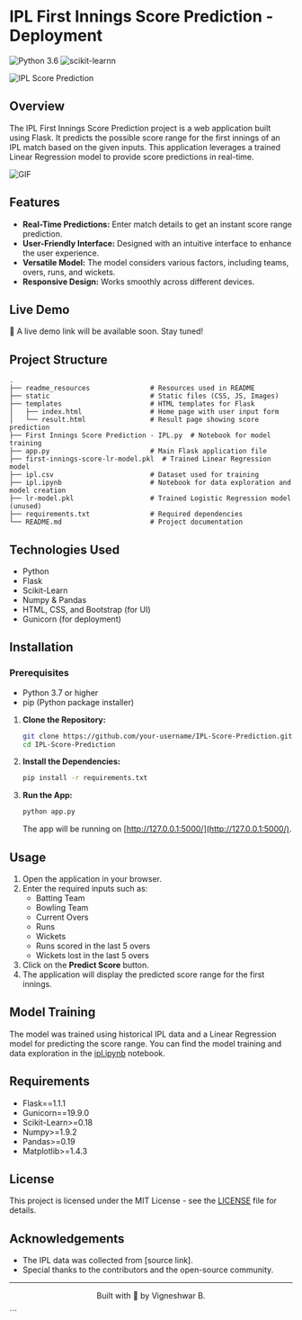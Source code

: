 # IPL First Innings Score Prediction - Deployment
![Python 3.6](https://img.shields.io/badge/Python-3.6-brightgreen.svg) ![scikit-learnn](https://img.shields.io/badge/Library-Scikit_Learn-orange.svg)


![IPL Score Prediction](https://via.placeholder.com/800x200.png?text=IPL+First+Innings+Score+Prediction)

## Overview

The IPL First Innings Score Prediction project is a web application built using Flask. It predicts the possible score range for the first innings of an IPL match based on the given inputs. This application leverages a trained Linear Regression model to provide score predictions in real-time.

 ![GIF](readme_resources/ipl-first-innings-score-web-app.gif)

## Features

- **Real-Time Predictions:** Enter match details to get an instant score range prediction.
- **User-Friendly Interface:** Designed with an intuitive interface to enhance the user experience.
- **Versatile Model:** The model considers various factors, including teams, overs, runs, and wickets.
- **Responsive Design:** Works smoothly across different devices.

## Live Demo

🚀 A live demo link will be available soon. Stay tuned!

## Project Structure

```
.
├── readme_resources               # Resources used in README
├── static                         # Static files (CSS, JS, Images)
├── templates                      # HTML templates for Flask
│   ├── index.html                 # Home page with user input form
│   └── result.html                # Result page showing score prediction
├── First Innings Score Prediction - IPL.py  # Notebook for model training
├── app.py                         # Main Flask application file
├── first-innings-score-lr-model.pkl  # Trained Linear Regression model
├── ipl.csv                        # Dataset used for training
├── ipl.ipynb                      # Notebook for data exploration and model creation
├── lr-model.pkl                   # Trained Logistic Regression model (unused)
├── requirements.txt               # Required dependencies
└── README.md                      # Project documentation
```

## Technologies Used

- Python
- Flask
- Scikit-Learn
- Numpy & Pandas
- HTML, CSS, and Bootstrap (for UI)
- Gunicorn (for deployment)

## Installation

### Prerequisites

- Python 3.7 or higher
- pip (Python package installer)

1. **Clone the Repository:**
   ```bash
   git clone https://github.com/your-username/IPL-Score-Prediction.git
   cd IPL-Score-Prediction
   ```

2. **Install the Dependencies:**
   ```bash
   pip install -r requirements.txt
   ```

3. **Run the App:**
   ```bash
   python app.py
   ```
   The app will be running on [http://127.0.0.1:5000/](http://127.0.0.1:5000/).

## Usage

1. Open the application in your browser.
2. Enter the required inputs such as:
   - Batting Team
   - Bowling Team
   - Current Overs
   - Runs
   - Wickets
   - Runs scored in the last 5 overs
   - Wickets lost in the last 5 overs
3. Click on the **Predict Score** button.
4. The application will display the predicted score range for the first innings.


## Model Training

The model was trained using historical IPL data and a Linear Regression model for predicting the score range. You can find the model training and data exploration in the [ipl.ipynb](ipl.ipynb) notebook.

## Requirements

- Flask==1.1.1
- Gunicorn==19.9.0
- Scikit-Learn>=0.18
- Numpy>=1.9.2
- Pandas>=0.19
- Matplotlib>=1.4.3

## License

This project is licensed under the MIT License - see the [LICENSE](LICENSE) file for details.

## Acknowledgements

- The IPL data was collected from [source link].
- Special thanks to the contributors and the open-source community.

---

<p align="center">Built with 💙 by Vigneshwar B.</p>
```
